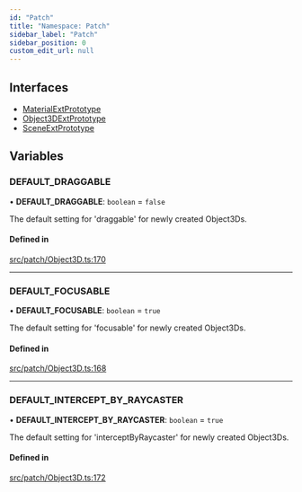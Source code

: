 ```yaml
---
id: "Patch"
title: "Namespace: Patch"
sidebar_label: "Patch"
sidebar_position: 0
custom_edit_url: null
---
```


## Interfaces

- [MaterialExtPrototype](../interfaces/Patch.MaterialExtPrototype.md)
- [Object3DExtPrototype](../interfaces/Patch.Object3DExtPrototype.md)
- [SceneExtPrototype](../interfaces/Patch.SceneExtPrototype.md)

## Variables

### DEFAULT\_DRAGGABLE

• **DEFAULT\_DRAGGABLE**: `boolean` = `false`

The default setting for 'draggable' for newly created Object3Ds.

#### Defined in

[src/patch/Object3D.ts:170](https://github.com/agargaro/three.ez/blob/78b6b77/src/patch/Object3D.ts#L170)

___

### DEFAULT\_FOCUSABLE

• **DEFAULT\_FOCUSABLE**: `boolean` = `true`

The default setting for 'focusable' for newly created Object3Ds.

#### Defined in

[src/patch/Object3D.ts:168](https://github.com/agargaro/three.ez/blob/78b6b77/src/patch/Object3D.ts#L168)

___

### DEFAULT\_INTERCEPT\_BY\_RAYCASTER

• **DEFAULT\_INTERCEPT\_BY\_RAYCASTER**: `boolean` = `true`

The default setting for 'interceptByRaycaster' for newly created Object3Ds.

#### Defined in

[src/patch/Object3D.ts:172](https://github.com/agargaro/three.ez/blob/78b6b77/src/patch/Object3D.ts#L172)
